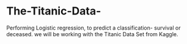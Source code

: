# The-Titanic-Data-
Performing Logistic regression, to predict a classification- survival or deceased. 
we will be working with the Titanic Data Set from Kaggle. 
